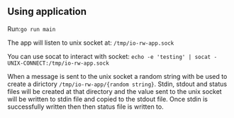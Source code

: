 ## Using application
Run:`go run main`

The app will listen to unix socket at: `/tmp/io-rw-app.sock`

You can use socat to interact with socket: `echo -e 'testing' | socat - UNIX-CONNECT:/tmp/io-rw-app.sock`

When a message is sent to the unix socket a random string with be used to create a dirictory `/tmp/io-rw-app/{random string}`. Stdin, stdout and status files will be created at that directory and the value sent to the unix socket will be written to stdin file and copied to the stdout file. Once stdin is successfully written then then status file is written to.

